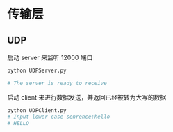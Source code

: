 # 传输层


## UDP


启动 server 来监听 12000 端口
```bash
python UDPServer.py

# The server is ready to receive
```


启动 client 来进行数据发送，并返回已经被转为大写的数据
```bash
python UDPClient.py
# Input lower case senrence:hello
# HELLO
```
